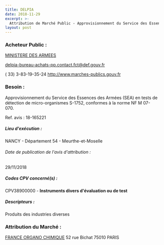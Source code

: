 ```yaml
---
title: DELPIA
date: 2018-11-29
excerpt: >-
  Attribution de Marché Public - Approvisionnement du Service des Essences des Armées (SEA) en tests de détection de micro-organismes S-1752, conformes à la norme NF M 07-070.
layout: post
---
```


### Acheteur Public : 
<a href="/acheteur-131/siren-110090016"> MINISTERE DES ARMEES</a><br/>



delpia-bureau-achats-pp.contact.fct@def.gouv.fr

( 33) 3-83-19-35-24
http://www.marches-publics.gouv.fr
### Besoin :

Approvisionnement du Service des Essences des Armées (SEA) en tests de détection de micro-organismes S-1752, conformes à la norme NF M 07-070.

Ref. avis : 18-165221


##### Lieu d'exécution :

NANCY - Département 54 - Meurthe-et-Moselle

###### Date de publication de l'avis d'attribution : 
29/11/2018

##### Codes CPV concerné(s) :
CPV38900000 - **Instruments divers d'évaluation ou de test** <br/>

##### Descripteurs :
Produits des industries diverses <br/>

### Attribution du Marché :
<a href="/entreprise-546/siren-318531720"> FRANCE ORGANO CHIMIQUE</a>    52 rue Bichat 75010 PARIS <br/>
